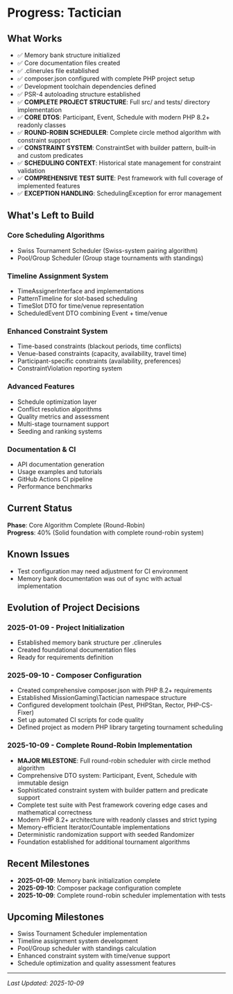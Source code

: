 # Progress: Tactician

## What Works
- ✅ Memory bank structure initialized
- ✅ Core documentation files created
- ✅ .clinerules file established
- ✅ composer.json configured with complete PHP project setup
- ✅ Development toolchain dependencies defined
- ✅ PSR-4 autoloading structure established
- ✅ **COMPLETE PROJECT STRUCTURE**: Full src/ and tests/ directory implementation
- ✅ **CORE DTOS**: Participant, Event, Schedule with modern PHP 8.2+ readonly classes
- ✅ **ROUND-ROBIN SCHEDULER**: Complete circle method algorithm with constraint support
- ✅ **CONSTRAINT SYSTEM**: ConstraintSet with builder pattern, built-in and custom predicates
- ✅ **SCHEDULING CONTEXT**: Historical state management for constraint validation
- ✅ **COMPREHENSIVE TEST SUITE**: Pest framework with full coverage of implemented features
- ✅ **EXCEPTION HANDLING**: SchedulingException for error management

## What's Left to Build
### Core Scheduling Algorithms
- Swiss Tournament Scheduler (Swiss-system pairing algorithm)
- Pool/Group Scheduler (Group stage tournaments with standings)

### Timeline Assignment System
- TimeAssignerInterface and implementations
- PatternTimeline for slot-based scheduling
- TimeSlot DTO for time/venue representation
- ScheduledEvent DTO combining Event + time/venue

### Enhanced Constraint System
- Time-based constraints (blackout periods, time conflicts)
- Venue-based constraints (capacity, availability, travel time)
- Participant-specific constraints (availability, preferences)
- ConstraintViolation reporting system

### Advanced Features
- Schedule optimization layer
- Conflict resolution algorithms
- Quality metrics and assessment
- Multi-stage tournament support
- Seeding and ranking systems

### Documentation & CI
- API documentation generation
- Usage examples and tutorials
- GitHub Actions CI pipeline
- Performance benchmarks

## Current Status
**Phase**: Core Algorithm Complete (Round-Robin)  
**Progress**: 40% (Solid foundation with complete round-robin system)

## Known Issues
- Test configuration may need adjustment for CI environment
- Memory bank documentation was out of sync with actual implementation

## Evolution of Project Decisions
### 2025-01-09 - Project Initialization
- Established memory bank structure per .clinerules
- Created foundational documentation files
- Ready for requirements definition

### 2025-09-10 - Composer Configuration
- Created comprehensive composer.json with PHP 8.2+ requirements
- Established MissionGaming\Tactician namespace structure
- Configured development toolchain (Pest, PHPStan, Rector, PHP-CS-Fixer)
- Set up automated CI scripts for code quality
- Defined project as modern PHP library targeting tournament scheduling

### 2025-10-09 - Complete Round-Robin Implementation
- **MAJOR MILESTONE**: Full round-robin scheduler with circle method algorithm
- Comprehensive DTO system: Participant, Event, Schedule with immutable design
- Sophisticated constraint system with builder pattern and predicate support
- Complete test suite with Pest framework covering edge cases and mathematical correctness
- Modern PHP 8.2+ architecture with readonly classes and strict typing
- Memory-efficient Iterator/Countable implementations
- Deterministic randomization support with seeded Randomizer
- Foundation established for additional tournament algorithms

## Recent Milestones
- **2025-01-09**: Memory bank initialization complete
- **2025-09-10**: Composer package configuration complete
- **2025-10-09**: Complete round-robin scheduler implementation with tests

## Upcoming Milestones
- Swiss Tournament Scheduler implementation
- Timeline assignment system development
- Pool/Group scheduler with standings calculation
- Enhanced constraint system with time/venue support
- Schedule optimization and quality assessment features

---
*Last Updated: 2025-10-09*
